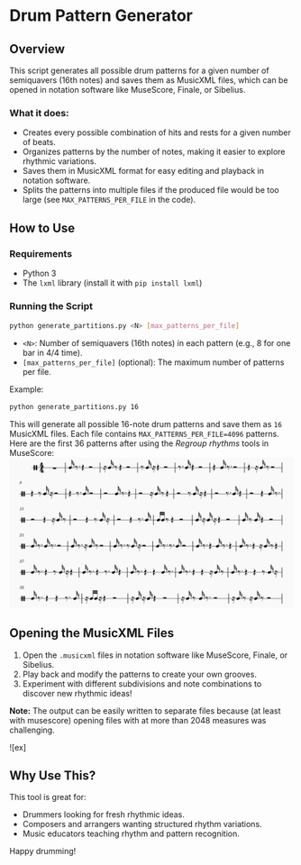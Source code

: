 # Drum Pattern Generator

## Overview
This script generates all possible drum patterns for a given number of semiquavers (16th notes) and saves them as MusicXML files, which can be opened in notation software like MuseScore, Finale, or Sibelius.

### What it does:
- Creates every possible combination of hits and rests for a given number of beats.
- Organizes patterns by the number of notes, making it easier to explore rhythmic variations.
- Saves them in MusicXML format for easy editing and playback in notation software.
- Splits the patterns into multiple files if the produced file would be too large (see `MAX_PATTERNS_PER_FILE` in the code).

## How to Use
### Requirements
- Python 3
- The `lxml` library (install it with `pip install lxml`)

### Running the Script
```sh
python generate_partitions.py <N> [max_patterns_per_file]
```
- `<N>`: Number of semiquavers (16th notes) in each pattern (e.g., 8 for one bar in 4/4 time).
- `[max_patterns_per_file]` (optional): The maximum number of patterns per file.

Example:
```sh
python generate_partitions.py 16
```
This will generate all possible 16-note drum patterns and save them as `16` MusicXML files. Each file contains `MAX_PATTERNS_PER_FILE=4096` patterns.
Here are the first 36 patterns after using the _Regroup rhythms_ tools in MuseScore:
![](./first-patterns-for-N=16.png)

## Opening the MusicXML Files
1. Open the `.musicxml` files in notation software like MuseScore, Finale, or Sibelius.
2. Play back and modify the patterns to create your own grooves.
3. Experiment with different subdivisions and note combinations to discover new rhythmic ideas!

**Note:** The output can be easily written to separate files because (at least with musescore) opening files with at more than 2048 measures was challenging.

![ex]

## Why Use This?
This tool is great for:
- Drummers looking for fresh rhythmic ideas.
- Composers and arrangers wanting structured rhythm variations.
- Music educators teaching rhythm and pattern recognition.

Happy drumming!


